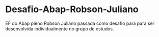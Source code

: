 # Desafio-Abap-Robson-Juliano
EF do Abap pleno Robson Juliano passada como desafio para para ser desenvolvida individualmente no grupo de estudos.
